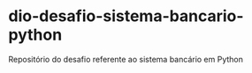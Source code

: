 # dio-desafio-sistema-bancario-python
Repositório do desafio referente ao sistema bancário em Python
